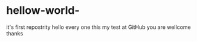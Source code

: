 # hellow-world-
it's first repostrity
hello every one this my test at GitHub
you are wellcome 
thanks 
